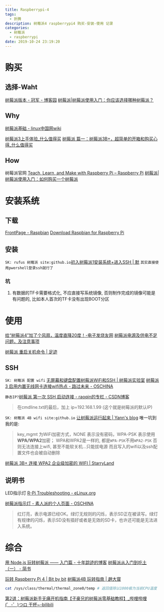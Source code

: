 ```yaml
---
title: Raspberrypi-4
tags:
  - 折腾
description: 树莓派4 raspberrypi4 购买-安装-使用 记录
categories:
  - 树莓派
  - raspberrypi
date: 2019-10-24 23:19:20
---
```


# 购买
## 选择-Waht
[树莓派版本 - 冠军 - 博客园](https://www.cnblogs.com/haogj/p/4621926.html)
[树莓派|树莓派使用入门：你应该选择哪种树莓派？](https://linux.cn/article-10611-1.html)

## Why
[树莓派基础 - linux中国网wiki](http://wiki.linuxchina.net/index.php?title=%E6%A0%91%E8%8E%93%E6%B4%BE%E5%9F%BA%E7%A1%80#.E6.AD.A3.E7.A1.AE.E5.85.B3.E6.9C.BA)

[树莓派3上手体验_什么值得买](https://post.smzdm.com/p/432173/)
[树莓派 篇一：树莓派3B+，超简单的开箱和购买心得_什么值得买](https://post.smzdm.com/p/a3gzm39d/)

## How
树莓派官网
[Teach, Learn, and Make with Raspberry Pi – Raspberry Pi](https://www.raspberrypi.org/)
[树莓派|树莓派使用入门：如何购买一个树莓派](https://linux.cn/article-10615-1.html)

# 安装系统
## 下载
[FrontPage - Raspbian](https://www.raspbian.org/)
[Download Raspbian for Raspberry Pi](https://www.raspberrypi.org/downloads/raspbian/)

## 安装
`SK: rufus 树莓派 site:github.io`[初入树莓派1安装系统+进入SSH | 默](https://jasper-1024.github.io/2016/06/21/%E5%88%9D%E5%85%A5%E6%A0%91%E8%8E%93%E6%B4%BE1----%E5%AE%89%E8%A3%85%E7%B3%BB%E7%BB%9F+%E8%BF%9B%E5%85%A5SSH/)
`其实直接使用pwershell登录ssh就行了`

### 坑
1. 有数据的TF卡需要格式化, 不应直接写系统镜像, 否则制作完成的镜像可能是有问题的, 比如本人首次的TF卡没有出现BOOT分区

# 使用
[给“树莓派4”加了个风扇，温度直降20度！-电子发烧友网](http://www.elecfans.com/d/998325.html)
[树莓派电源及供电不足问题，及注意事项](http://www.raspigeek.com/index.php?c=read&id=98&page=1)

[树莓派 重启关机命令 | 足迹](http://www.airmn.com/blog/?p=564)

## SSH
`SK: 树莓派 配置 wifi`
[无屏幕和键盘配置树莓派WiFi和SSH | 树莓派实验室](http://shumeipai.nxez.com/2017/09/13/raspberry-pi-network-configuration-before-boot.html)
[树莓派3 启用内置无线网卡连接wifi热点 - 路过未来 - OSCHINA](https://my.oschina.net/TimeCarving/blog/1811631)

`静态IP?`[树莓派 第一次 SSH 启动连接 - raoqin的专栏 - CSDN博客](https://blog.csdn.net/raoqin/article/details/82381296)
> 在cmdline.txt的最后，加上 ip=192.168.1.99 (这个就是树莓派的默认IP)

`SK: 树莓派 4B wifi site:github.io`
[让树莓派运行起来 | Yann's blog](https://yann0917.github.io/2019/08/29/%E8%AE%A9%E6%A0%91%E8%8E%93%E6%B4%BE%E8%BF%90%E8%A1%8C%E8%B5%B7%E6%9D%A5/)
唯一坑到我的是: 
> key_mgmt 为WiFi加密方式，NONE 表示没有密码，WPA-PSK 表示使用**WPA/WPA2**加密；
WPA和WPA2是一样的, 都是`WPA-PSK`不用`WPA2-PSK` 否则无法连接上wifi, 甚至不能软关机...只能拔电源 而且写入的wifi以及ssh配置文件也会被自动删除

[树莓派 3B+ 连接 WPA2 企业级加密的 WIFI | StarryLand](https://rollingstarky.github.io/2018/10/16/raspberry-pi-wifi-wpa2-eap/)

## 说明书
LED指示灯
[R-Pi Troubleshooting - eLinux.org](https://elinux.org/R-Pi_Troubleshooting#Normal_LED_status)

[树莓派指示灯 - 素人派的个人页面 - OSCHINA](https://my.oschina.net/surenpi/blog/891512)
>红灯亮，表示电源已经OK。绿灯无规则的闪烁，表示SD正在被读写。绿灯有规律的闪烁，表示SD没有插好或者是无效的SD卡，也许还可能是无法进入系统。


# 综合

[用 Node.js 玩转树莓派 —— 入门篇 - 十年踪迹的博客](https://www.h5jun.com/post/raspberry-pi.html)
[树莓派从入门到吃土（一） - 简书](https://www.jianshu.com/p/8a5a8ec4fd6b)

[玩转 Raspberry Pi 4 | Bit by bit](https://uinika.github.io/embedded/RaspberryPi.html)
[树莓派4B 玩转指南 | 趙大寳](https://fuhailin.github.io/Raspberry-pi-4/)
```bash
cat /sys/class/thermal/thermal_zone0/temp # 返回值除以1000极为当前CPU温度
```

[第2讲：树莓派新手无痛开机指南【子豪兄的树莓派零基础教程】_哔哩哔哩 (゜-゜)つロ 干杯~-bilibili](https://www.bilibili.com/video/av47603695/?spm_id_from=333.788.videocard.2)
